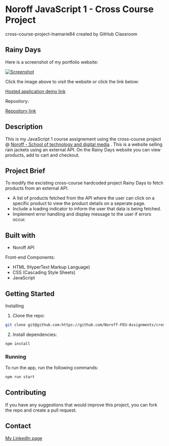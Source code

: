 # Noroff JavaScript 1 - Cross Course Project
cross-course-project-Inamarie84 created by GitHub Classroom

## Rainy Days

Here is a screenshot of my portfolio website:

[![Screenshot](https://github.com/user-attachments/assets/56342d50-5f70-4af4-9c89-564033f84500)](https://cross-course-inamarie84.netlify.app/)

Click the image above to visit the website or click the link below:

[Hosted application demo link](https://cross-course-inamarie84.netlify.app/)

Repository:

[Repository link](https://github.com/Noroff-FEU-Assignments/cross-course-project-Inamarie84)

## Description

This is my JavaScript 1 course assignement using the cross-course project @ [Noroff - School of technology and digital media](https://www.noroff.no/) .
This is a website selling rain jackets using an external API. On the Rainy Days website you can view products, add to cart and checkout.  

## Project Brief

To modify the excisting cross-course hardcoded project Rainy Days to fetch products from an external API. 

* A list of products fetched from the API where the user can click on a specific product to view the product details on a seperate page.
* Include a loading indicator to inform the user that data is being fetched.
* Implement error handling and display message to the user if errors occur.

## Built with

* Noroff API

Front-end Components:
* HTML (HyperText Markup Language)
* CSS (Cascading Style Sheets)
* JavaScript

## Getting Started

Installing

1. Clone the repo:
```bash
git clone git@github.com:https://github.com/Noroff-FEU-Assignments/cross-course-project-Inamarie84
```

2. Install dependencies:
```bash
npm install
```

### Running

To run the app, run the following commands:

```bash
npm run start 
```
## Contributing

If you have any suggestions that would improve this project, you can fork the repo and create a pull request.

## Contact

[My LinkedIn page](https://www.linkedin.com/in/ina-marie-forseth-66a7b232/)


